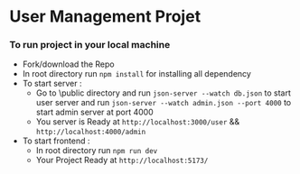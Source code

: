 # User Management Projet 

### To run project in your local machine
* Fork/download the Repo
* In root directory run `npm install` for installing all dependency 
* To start server :
    * Go to \public directory and run `json-server --watch db.json` to start user server and run `json-server --watch admin.json --port 4000` to start admin server at port 4000
    * You server is Ready at `http://localhost:3000/user`  && `http://localhost:4000/admin`
* To start frontend :
    * In root directory run `npm run dev`
    * Your Project Ready at `http://localhost:5173/` 

